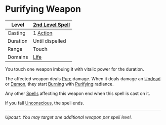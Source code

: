 # Purifying Weapon

| Level    | [2nd Level Spell](2nd%20Level%20Spells.md)                            |
| -------- | --------------------------------------------------------------------- |
| Casting  | 1 [Action](../../../../Game%20Procedures/Core%20Procedures/Action.md) |
| Duration | Until dispelled                                                       |
| Range    | Touch                                                                 |
| Domains  | [Life](../../Spell%20Domains/Life.md)                                 |

You touch one weapon imbuing it with vitalic power for the duration.

The affected weapon deals [Pure](../../../../Game%20Procedures/Combat/Damage%20Types/Pure.md) damage. When it deals damage an [Undead](../../../../Resources%20for%20GMs/Creature%20Types/Undead.md) or [Demon](../../../../Resources%20for%20GMs/Creature%20Types/Demon.md), they start [Burning](../../../../Game%20Procedures/Conditions/Burning.md) with [Purifying](../../../../Game%20Procedures/Combat/Damage%20Types/Pure.md) radiance.

Any other [Spells](../../../Spells.md) affecting this weapon end when this spell is cast on it.

If you fall [Unconscious](../../../../Game%20Procedures/Conditions/Unconscious.md), the spell ends.

---
*Upcast: You may target one additional weapon per spell level.*
